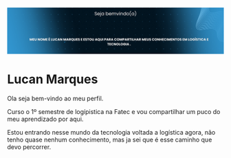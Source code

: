 <!-- ## Ola, eu sou a Lucan Marques, muito prazer! :sparkles: -->
<p align="center">
<img alt="Banner de boas vindas" src="./Lucan (1).png" />
</p>

# Lucan Marques

Ola seja bem-vindo ao meu perfil.

Curso o 1º semestre de logípistica na Fatec e vou compartilhar um puco do meu aprendizado por aqui.


Estou entrando nesse mundo da tecnologia voltada a logística agora, não tenho quase nenhum conhecimento, mas ja sei que é esse caminho que devo percorrer.


